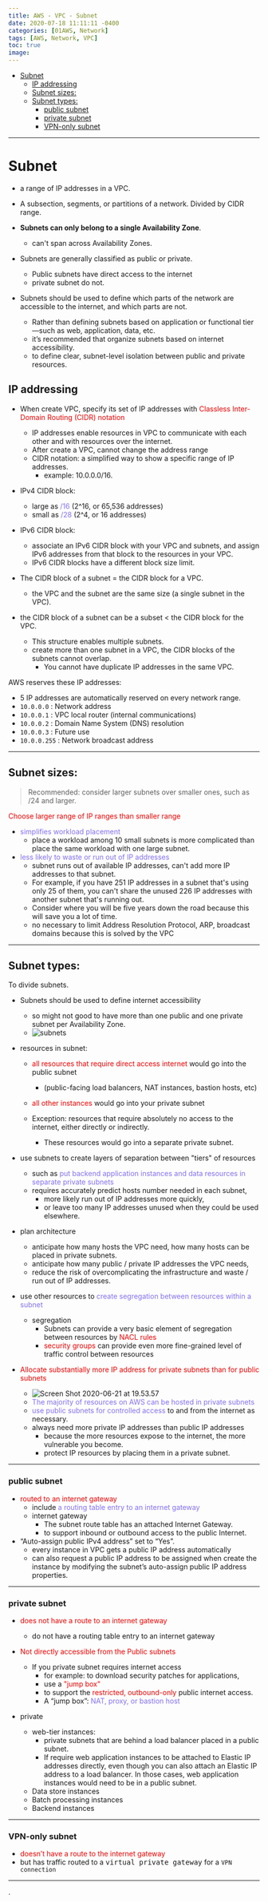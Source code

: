 ```yaml
---
title: AWS - VPC - Subnet
date: 2020-07-18 11:11:11 -0400
categories: [01AWS, Network]
tags: [AWS, Network, VPC]
toc: true
image:
---
```


- [Subnet](#subnet)
  - [IP addressing](#ip-addressing)
  - [Subnet sizes:](#subnet-sizes)
  - [Subnet types:](#subnet-types)
    - [public subnet](#public-subnet)
    - [private subnet](#private-subnet)
    - [VPN-only subnet](#vpn-only-subnet)

---

# Subnet

- a range of IP addresses in a VPC.
- A subsection, segments, or partitions of a network. Divided by CIDR range.
- **Subnets can only belong to a single Availability Zone**.
  - can't span across Availability Zones.
- Subnets are generally classified as public or private.
  - Public subnets have direct access to the internet
  - private subnet do not.


- Subnets should be used to define which parts of the network are accessible to the internet, and which parts are not.

  - Rather than defining subnets based on application or functional tier—such as web, application, data, etc.
  - it’s recommended that organize subnets based on internet accessibility.
  - to define clear, subnet-level isolation between public and private resources.




## IP addressing
- When create VPC, specify its set of IP addresses with <font color=red> Classless Inter-Domain Routing (CIDR) notation </font>
  - IP addresses enable resources in VPC to communicate with each other and with resources over the internet.
  - After create a VPC, cannot change the address range
  - CIDR notation: a simplified way to show a specific range of IP addresses.
    - example: 10.0.0.0/16.

- IPv4 CIDR block:
  - large as <font color=LightSlateBlue> /16 </font> (2^16, or 65,536 addresses)
  - small as <font color=LightSlateBlue> /28 </font> (2^4, or 16 addresses)
- IPv6 CIDR block:
  - associate an IPv6 CIDR block with your VPC and subnets, and assign IPv6 addresses from that block to the resources in your VPC.
  - IPv6 CIDR blocks have a different block size limit.

- The CIDR block of a subnet = the CIDR block for a VPC.
  - the VPC and the subnet are the same size (a single subnet in the VPC).
- the CIDR block of a subnet can be a subset < the CIDR block for the VPC.
  - This structure enables multiple subnets.
  - create more than one subnet in a VPC, the CIDR blocks of the subnets cannot overlap.
    - You cannot have duplicate IP addresses in the same VPC.


AWS reserves these IP addresses:
- 5 IP addresses are automatically reserved on every network range.
- `10.0.0.0` : Network address
- `10.0.0.1` : VPC local router (internal communications)
- `10.0.0.2` : Domain Name System (DNS) resolution
- `10.0.0.3` : Future use
- `10.0.0.255` : Network broadcast address


---

## Subnet sizes:

> Recommended: consider larger subnets over smaller ones, such as /24 and larger.

<font color=red> Choose larger range of IP ranges than smaller range </font>
- <font color=LightSlateBlue> simplifies workload placement </font>
  - place a workload among 10 small subnets is more complicated than place the same workload with one large subnet.
- <font color=LightSlateBlue> less likely to waste or run out of IP addresses </font>
  - subnet runs out of available IP addresses, can't add more IP addresses to that subnet.
  - For example, if you have 251 IP addresses in a subnet that's using only 25 of them, you can't share the unused 226 IP addresses with another subnet that's running out.
  - Consider where you will be five years down the road because this will save you a lot of time.
  - no necessary to limit Address Resolution Protocol, ARP, broadcast domains because this is solved by the VPC


---


## Subnet types:



To divide subnets.

- Subnets should be used to define internet accessibility
  - so might not good to have more than one public and one private subnet per Availability Zone.
  - ![subnets](https://i.imgur.com/1h4BAuS.png)

- resources in subnet:
  - <font color=red> all resources that require direct access internet </font> would go into the public subnet
    - (public-facing load balancers, NAT instances, bastion hosts, etc)

  - <font color=red> all other instances </font> would go into your private subnet
  - Exception: resources that require absolutely no access to the internet, either directly or indirectly.
      - These resources would go into a separate private subnet.


- use subnets to create layers of separation between "tiers" of resources
  - such as <font color=LightSlateBlue> put backend application instances and data resources in separate private subnets </font>
  - requires accurately predict hosts number needed in each subnet,
    - more likely run out of IP addresses more quickly,
    - or leave too many IP addresses unused when they could be used elsewhere.


- plan architecture
  - anticipate how many hosts the VPC need, how many hosts can be placed in private subnets.
  - anticipate how many public / private IP addresses the VPC needs,
  - reduce the risk of overcomplicating the infrastructure and waste / run out of IP addresses.

- use other resources to <font color=LightSlateBlue> create segregation between resources within a subnet </font>
  - segregation
    - Subnets can provide a very basic element of segregation between resources by <font color=red> NACL rules </font>
    - <font color=red> security groups </font> can provide even more fine-grained level of traffic control between resources

- <font color=red> Allocate substantially more IP address for private subnets than for public subnets </font>
  - ![Screen Shot 2020-06-21 at 19.53.57](https://i.imgur.com/vTZaT85.png)
  - <font color=LightSlateBlue> The majority of resources on AWS can be hosted in private subnets </font>
  - <font color=LightSlateBlue> use public subnets for controlled access </font> to and from the internet as necessary.
  - always need more private IP addresses than public IP addresses
    - because the more resources expose to the internet, the more vulnerable you become.
    - protect IP resources by placing them in a private subnet.




---

### public subnet
- <font color=red> routed to an internet gateway </font>
  - include <font color=LightSlateBlue> a routing table entry to an internet gateway </font>
  - internet gateway
    - The subnet route table has an attached Internet Gateway.
    - to support inbound or outbound access to the public Internet.
- “Auto-assign public IPv4 address” set to “Yes”.
  - every instance in VPC gets a public IP address automatically
  - can also request a public IP address to be assigned when create the instance by modifying the subnet’s auto-assign public IP address properties.


---

### private subnet
- <font color=red> does not have a route to an internet gateway </font>
  - do not have a routing table entry to an internet gateway
- <font color=red> Not directly accessible from the Public subnets </font>
  - If you private subnet requires internet access
    - for example: to download security patches for applications,
    - use a <font color=red> "jump box" </font>
    - to support the <font color=red> restricted, outbound-only </font> public internet access.
    - A “jump box”: <font color=LightSlateBlue> NAT, proxy, or bastion host </font>


- private
  - web-tier instances:
    - private subnets that are behind a load balancer placed in a public subnet.
    - If require web application instances to be attached to Elastic IP addresses directly, even though you can also attach an Elastic IP address to a load balancer. In those cases, web application instances would need to be in a public subnet.
  - Data store instances
  - Batch processing instances
  - Backend instances

---

### VPN-only subnet
- <font color=red> doesn’t have a route to the internet gateway </font>
- but has traffic routed to a <kbd>virtual private gateway</kbd> for a `VPN connection`

---












.
